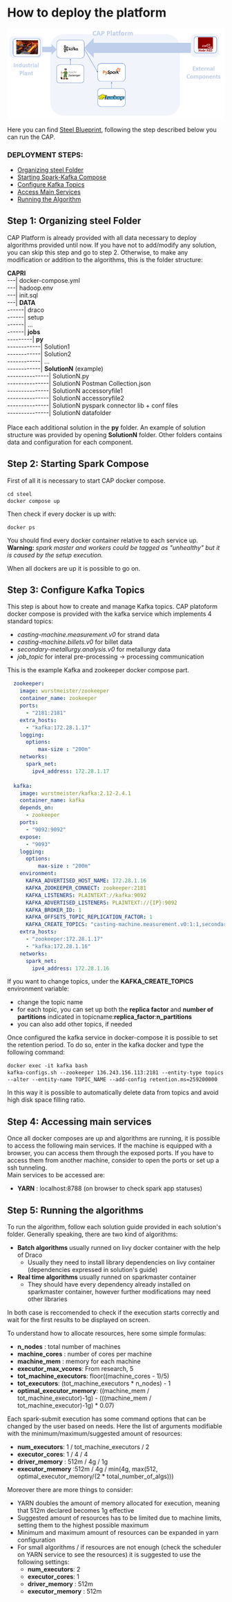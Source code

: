 # How to deploy the platform

![CAP Platform Steel Blueprint](images/Steel.png?raw=true "CAP Platform Steel Blueprint")

Here you can find [Steel Blueprint](https://github.com/Engineering-Research-and-Development/capri_cap_blueprints/tree/main/pharma), following the step described below you can run the CAP.

### DEPLOYMENT STEPS:
-   [Organizing steel Folder](#step-1-organizing-steel-folder)
-   [Starting Spark-Kafka Compose](#step-2-starting-spark-compose-and-simulators)
-   [Configure Kafka Topics](#step-3-configure-kafka-topics)
-   [Access Main Services](#step-4-access-main-services)
-   [Running the Algorithm](#step-5-running-the-algorithm)

## Step 1: Organizing steel Folder
CAP Platform is already provided with all data necessary to deploy algorithms provided until now.
If you have not to add/modify any solution, you can skip this step and go to step 2.
Otherwise, to make any modification or addition to the algorithms, this is the folder structure:

**CAPRI**<br/>
---| docker-compose.yml<br/>
---| hadoop.env<br/>
---| init.sql<br/>
---| **DATA**<br/>
------| draco<br/>
------| setup<br/>
------| ...<br/>
------| **jobs**<br/>
---------| **py** <br/>
------------| Solution1 <br/>
------------| Solution2<br/>
------------| ... <br/> 
------------| **SolutionN** (example) <br/>
---------------| SolutionN.py <br/>
---------------| SolutionN Postman Collection.json <br/>
---------------| SolutionN accessoryfile1 <br/>
---------------| SolutionN accessoryfile2 <br/>
---------------| SolutionN pyspark connector lib + conf files <br/>
---------------| SolutionN datafolder <br/>
<br/>
Place each additional solution in the **py** folder. An example of solution structure was provided by opening **SolutionN** folder.
Other folders contains data and configuration for each component.

## Step 2: Starting Spark Compose

First of all it is necessary to start CAP docker compose.

```
cd steel
docker compose up
```
Then check if every docker is up with:
```
docker ps
```
You should find every docker container relative to each service up.
**Warning:** *spark master and workers could be tagged as "unhealthy" but it is caused by the setup execution.*

When all dockers are up it is possible to go on.



## Step 3: Configure Kafka Topics

This step is about how to create and manage Kafka topics. CAP platoform docker compose is provided with the kafka service which
implements 4 standard topics:
- *casting-machine.measurement.v0* for strand data
- *casting-machine.billets.v0* for billet data
- *secondary-metallurgy.analysis.v0* for metallurgy data
- *job_topic* for interal pre-processing -> processing communication

This is the example Kafka and zookeeper docker compose part.
```yaml
  zookeeper:
    image: wurstmeister/zookeeper
    container_name: zookeeper
    ports:
      - "2181:2181"
    extra_hosts:
      - "kafka:172.28.1.17"
    logging:
      options:
          max-size : "200m"
    networks:
      spark_net:
        ipv4_address: 172.28.1.17 

  kafka:
    image: wurstmeister/kafka:2.12-2.4.1
    container_name: kafka
    depends_on:
      - zookeeper
    ports:
      - "9092:9092"
    expose:
      - "9093"
    logging:
      options:
          max-size : "200m"
    environment:
      KAFKA_ADVERTISED_HOST_NAME: 172.28.1.16
      KAFKA_ZOOKEEPER_CONNECT: zookeeper:2181
      KAFKA_LISTENERS: PLAINTEXT://kafka:9092
      KAFKA_ADVERTISED_LISTENERS: PLAINTEXT://{IP}:9092
      KAFKA_BROKER_ID: 1
      KAFKA_OFFSETS_TOPIC_REPLICATION_FACTOR: 1
      KAFKA_CREATE_TOPICS: "casting-machine.measurement.v0:1:1,secondary-metallurgy.analysis.v0:1:1,job_topic:1:1"
    extra_hosts:
      - "zookeeper:172.28.1.17"
      - "kafka:172.28.1.16"
    networks:
      spark_net:
        ipv4_address: 172.28.1.16   
```
If you want to change  topics, under the **KAFKA_CREATE_TOPICS** environment variable:

- change the topic name 
- for each topic, you can set up both the **replica factor** and **number of partitions** indicated in topicname:**replica_factor**:**n_partitions**
- you can also add other topics, if needed


Once configured the kafka service in docker-compose it is possible to set the retention period. To do so, enter in the kafka docker and type the following command:
```
docker exec -it kafka bash
kafka-configs.sh --zookeeper 136.243.156.113:2181 --entity-type topics --alter --entity-name TOPIC_NAME --add-config retention.ms=259200000
```
In this way it is possible to automatically delete data from topics and avoid high disk space filling ratio. 




## Step 4: Accessing main services

Once all docker composes are up and algorithms are running, it is possible to access the following main services.
If the machine is equipped with a browser, you can access them through the exposed ports. If you have to access them from another machine, consider to open the ports or set up a ssh tunneling. <br/>
Main services to be accessed are:
- **YARN** : localhost:8788 (on browser to check spark app statuses)




## Step 5: Running the algorithms

To run the algorithm, follow each solution guide provided in each solution's folder.
Generally speaking, there are two kind of algorithms:
- **Batch algorithms** usually runned on livy docker container with the help of Draco
  - Usually they need to install library dependencies on livy container (dependencies expressed in solution's guide)
- **Real time algorithms** usually runned on sparkmaster container
  - They should have every dependency already installed on sparkmaster container, however further modifications may need other libraries

In both case is reccomended to check if the execution starts correctly and wait for the first results to be displayed on screen. <br/>

To understand how to allocate resources, here some simple formulas:
- **n_nodes** : total number of machines
- **machine_cores** : number of cores per machine
- **machine_mem** : memory for each machine
- **executor_max_vcores**: From research, 5
- **tot_machine_executors**: floor((machine_cores - 1)/5)
- **tot_executors**: (tot_machine_executors * n_nodes) - 1
- **optimal_executor_memory**: ((machine_mem / tot_machine_executor)-1g) - (((machine_mem / tot_machine_executor)-1g) \* 0.07)

Each spark-submit execution has some command options that can be changed by the user based on needs. Here the list of arguments modifiable with the minimum/maximum/suggested amount of resources:
- **num_executors**: 1 / tot_machine_executors / 2
- **executor_cores**: 1 / 4 / 4 
- **driver_memory** : 512m / 4g / 1g
- **executor_memory** :512m / 4g / min(4g, max(512, optimal_executor_memory/(2 * total_number_of_algs)))

Moreover there are more things to consider:
- YARN doubles the amount of memory allocated for execution, meaning that 512m declared becomes 1g effective
- Suggested amount of resources has to be limited due to machine limits, setting them to the highest possible maximum
- Minimum and maximum amount of resources can be expanded in yarn configuration
- For small algorithms / if resources are not enough (check the scheduler on YARN service to see the resources) it is suggested to use the following settings:
  - **num_executors**: 2
  - **executor_cores**: 1
  - **driver_memory** : 512m
  - **executor_memory** : 512m